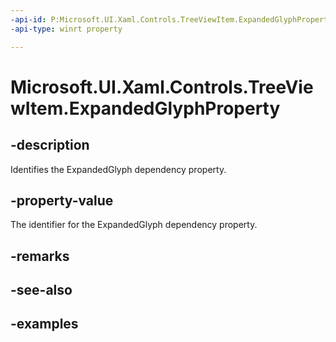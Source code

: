 ```yaml
---
-api-id: P:Microsoft.UI.Xaml.Controls.TreeViewItem.ExpandedGlyphProperty
-api-type: winrt property

---
```

<!-- Property syntax.
public DependencyProperty ExpandedGlyphProperty { get; }
-->

# Microsoft.UI.Xaml.Controls.TreeViewItem.ExpandedGlyphProperty


## -description

Identifies the ExpandedGlyph dependency property.


## -property-value

The identifier for the ExpandedGlyph dependency property.


## -remarks


## -see-also


## -examples


